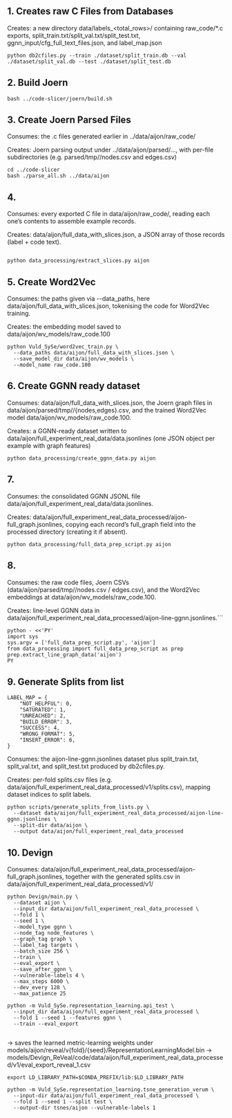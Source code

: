 ## 1. Creates raw C Files from Databases

Creates: a new directory data/labels_<total_rows>/ containing raw_code/*.c exports, split_train.txt/split_val.txt/split_test.txt, ggnn_input/cfg_full_text_files.json, and label_map.json
```
python db2cfiles.py --train ./dataset/split_train.db --val ./dataset/split_val.db --test ./dataset/split_test.db

```

## 2. Build Joern

```shell
bash ../code-slicer/joern/build.sh
```
## 3. Create Joern Parsed Files
Consumes: the .c files generated earlier in ../data/aijon/raw_code/

Creates: Joern parsing output under ../data/aijon/parsed/…, with per-file subdirectories (e.g. parsed/tmp/<file>/nodes.csv and edges.csv)

```shell
cd ../code-slicer
bash ./parse_all.sh ../data/aijon
```
## 4.
Consumes: every exported C file in data/aijon/raw_code/, reading each one’s contents to assemble example records.

Creates: data/aijon/full_data_with_slices.json, a JSON array of those records (label + code text).

```

python data_processing/extract_slices.py aijon
```


## 5. Create Word2Vec

Consumes: the paths given via --data_paths, here data/aijon/full_data_with_slices.json, tokenising the code for Word2Vec training.

Creates: the embedding model saved to data/aijon/wv_models/raw_code.100
```
python Vuld_SySe/word2vec_train.py \
  --data_paths data/aijon/full_data_with_slices.json \
  --save_model_dir data/aijon/wv_models \
  --model_name raw_code.100
```
## 6. Create GGNN ready dataset

Consumes: data/aijon/full_data_with_slices.json, the Joern graph files in data/aijon/parsed/tmp/<file>/{nodes,edges}.csv, and the trained Word2Vec model data/aijon/wv_models/raw_code.100.

Creates: a GGNN-ready dataset written to data/aijon/full_experiment_real_data/data.jsonlines (one JSON object per example with graph features)
```
python data_processing/create_ggnn_data.py aijon
```
## 7. 

Consumes: the consolidated GGNN JSONL file data/aijon/full_experiment_real_data/data.jsonlines.

Creates: data/aijon/full_experiment_real_data_processed/aijon-full_graph.jsonlines, copying each record’s full_graph field into the processed directory (creating it if absent).

```
python data_processing/full_data_prep_script.py aijon
```

## 8. 

Consumes: the raw code files, Joern CSVs (data/aijon/parsed/tmp/<file>/nodes.csv / edges.csv), and the Word2Vec embeddings at data/aijon/wv_models/raw_code.100.

Creates: line-level GGNN data in data/aijon/full_experiment_real_data_processed/aijon-line-ggnn.jsonlines.```
```
python - <<'PY'
import sys
sys.argv = ['full_data_prep_script.py', 'aijon']
from data_processing import full_data_prep_script as prep
prep.extract_line_graph_data('aijon')
PY
```

## 9. Generate Splits from list
```
LABEL_MAP = {
    "NOT_HELPFUL": 0,
    "SATURATED": 1,
    "UNREACHED": 2,
    "BUILD_ERROR": 3,
    "SUCCESS": 4,
    "WRONG_FORMAT": 5,
    "INSERT_ERROR": 6,
}
```


Consumes: the aijon-line-ggnn.jsonlines dataset plus split_train.txt, split_val.txt, and split_test.txt produced by db2cfiles.py.

Creates: per-fold splits.csv files (e.g. data/aijon/full_experiment_real_data_processed/v1/splits.csv), mapping dataset indices to split labels.

```
python scripts/generate_splits_from_lists.py \
  --dataset data/aijon/full_experiment_real_data_processed/aijon-line-ggnn.jsonlines \
  --split-dir data/aijon \
  --output data/aijon/full_experiment_real_data_processed

```
## 10. Devign
Consumes: data/aijon/full_experiment_real_data_processed/aijon-full_graph.jsonlines, together with the generated splits.csv in data/aijon/full_experiment_real_data_processed/v1/
```
python Devign/main.py \
  --dataset aijon \
  --input_dir data/aijon/full_experiment_real_data_processed \
  --fold 1 \
  --seed 1 \
  --model_type ggnn \
  --node_tag node_features \
  --graph_tag graph \
  --label_tag targets \
  --batch_size 256 \
  --train \
  --eval_export \
  --save_after_ggnn \
  --vulnerable-labels 4 \
  --max_steps 6000 \
  --dev_every 128 \
  --max_patience 25

```

```
python -m Vuld_SySe.representation_learning.api_test \
  --input_dir data/aijon/full_experiment_real_data_processed \
  --fold 1 --seed 1 --features ggnn \
  --train --eval_export 


```
-> saves the learned metric-learning weights under models/aijon/reveal/v{fold}/{seed}/RepresentationLearningModel.bin
-> models/Devign_ReVeal/code/data/aijon/full_experiment_real_data_processed/v1/eval_export_reveal_1.csv


```
export LD_LIBRARY_PATH=$CONDA_PREFIX/lib:$LD_LIBRARY_PATH

python -m Vuld_SySe.representation_learning.tsne_generation_verum \
  --input-dir data/aijon/full_experiment_real_data_processed \
  --fold 1 --seed 1 --split test \
  --output-dir tsnes/aijon --vulnerable-labels 1

```